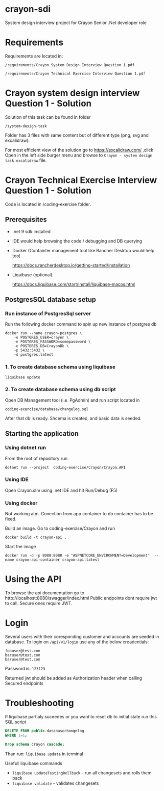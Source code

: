# crayon-sdi
System design interview project for Crayon Senior .Net developer role

# Requirements
Requirements are located in:

`/requirements/Crayon System Design Interview Question 1.pdf`

`/requirements/Crayon Technical Exercise Interview Question 1.pdf`

# Crayon system design interview Question 1 - Solution
Solution of this task can be found in folder

`/system-design-task`

Folder has 3 files with same content but of different type (png, svg and excalidraw). 

For most efficient view of the solution go to https://excalidraw.com/  ,click Open in the left side burger menu and browse to `Crayon - system design task.excalidraw` file.

# Crayon Technical Exercise Interview Question 1 - Solution
Code is located in /coding-exercise folder.


## Prerequisites
 - .net 9 sdk installed
 - IDE would help browsing the code / debugging and DB querying
 - Docker (Containter management tool like Rancher Desktop would help too)
 
    https://docs.rancherdesktop.io/getting-started/installation

 - Liquibase (optional)

    https://docs.liquibase.com/start/install/liquibase-macos.html


## PostgresSQL database setup

### Run instance of PostgresSql server
Run the following docker command to spin up new instance of postgres db

```docker
docker run --name crayon-postgres \
    -e POSTGRES_USER=crayon \
    -e POSTGRES_PASSWORD=somepassword \
    -e POSTGRES_DB=CrayonDb \
    -p 5432:5432 \
    -d postgres:latest
```

### 1. To create database schema using liquibase
```
liquibase update
```

### 2. To create database schema using db script

Open DB Management tool (i.e. PgAdmin) and run script located in
```
coding-exercise/database/changelog.sql
```

After that db is ready. Shcema is created, and basic data is seeded.

## Starting the application

### Using dotnet run
From the root of repository run:
```
dotnet run --project  coding-exercise/Crayon/Crayon.API
```

### Using IDE
Open Crayon.slm using .net IDE and hit Run/Debug (F5)

### Using docker 
Not working atm. Conection from app container to db container has to be fixed.

Build an image. Go to coding-exercise/Crayon and run 
```docker
docker build -t crayon-api .
```


Start the image
```docker
docker run -d -p 8080:8080 -e "ASPNETCORE_ENVIRONMENT=Development"  --name crayon-api-container crayon-api:latest
```


# Using the API
To browse the api documentation go to http://localhost:8080/swagger/index.html
Public endpoints dont require jwt to call. Secure ones require JWT.


# Login
Several users with their coresponding customer and accounts are seeded in database.
To login on ```/api/v1/login``` use any of the below creadentials:
```
foouser@test.com
baruser@test.com
baruser@test.com
```
Password is: ```123123```

Returned jwt should be added as Authorization header when calling Secured endpoints



# Troubleshooting
If liquibase partialy suceedes or you want to reset db to initial state run this SQL script
```SQL
DELETE FROM public.databasechangelog	
WHERE 1=1;

Drop schema crayon cascade;
```
Than run: ```liquibase update``` in terminal


Usefull liquibase commands
-   ```liquibase updateTestingRollback``` - run all changesets and rolls them back
-   ```liquibase validate``` - validates changesets